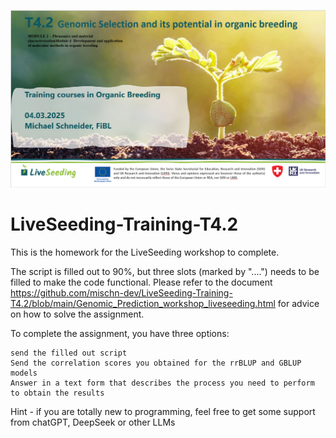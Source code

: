 ![](https://github.com/mischn-dev/LiveSeeding-Training-T4.2/blob/images/Liveseeding_image_github.PNG)

# LiveSeeding-Training-T4.2

This is the homework for the LiveSeeding workshop to complete.

The script is filled out to 90%, but three slots (marked by "....") needs to be filled to make the code functional. Please refer to the document https://github.com/mischn-dev/LiveSeeding-Training-T4.2/blob/main/Genomic_Prediction_workshop_liveseeding.html for advice on how to solve the assignment.

To complete the assignment, you have three options:

    send the filled out script
    Send the correlation scores you obtained for the rrBLUP and GBLUP models
    Answer in a text form that describes the process you need to perform to obtain the results

Hint - if you are totally new to programming, feel free to get some support from chatGPT, DeepSeek or other LLMs
